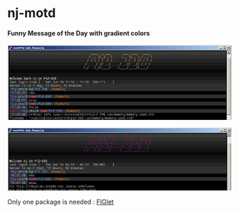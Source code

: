 nj-motd
====

#### Funny Message of the Day with gradient colors #### 

<p align="center">
  <img src="https://github.com/NJMG/nj-motd/blob/master/nj-motd.png?raw=true"/>
</p>
<p align="center">
  <img src="https://github.com/NJMG/nj-motd/blob/master/nj-motd2.png?raw=true"/>
</p>

Only one package is needed : [FIGlet](http://www.figlet.org/) 

